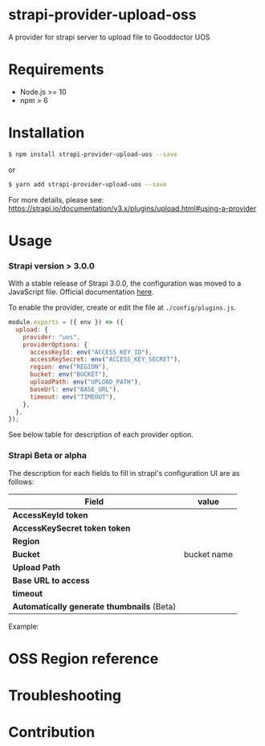 # strapi-provider-upload-oss

A provider for strapi server to upload file to Gooddoctor UOS

# Requirements

- Node.js >= 10
- npm > 6

# Installation

```bash
$ npm install strapi-provider-upload-uos --save
```

or

```bash
$ yarn add strapi-provider-upload-uos --save
```

For more details, please see: https://strapi.io/documentation/v3.x/plugins/upload.html#using-a-provider

# Usage

### Strapi version > 3.0.0

With a stable release of Strapi 3.0.0, the configuration was moved to a JavaScript file. Official documentation [here](https://strapi.io/documentation/v3.x/plugins/upload.html#using-a-provider).

To enable the provider, create or edit the file at `./config/plugins.js`.

```javascript
module.exports = ({ env }) => ({
  upload: {
    provider: "uos",
    providerOptions: {
      accessKeyId: env("ACCESS_KEY_ID"),
      accessKeySecret: env("ACCESS_KEY_SECRET"),
      region: env("REGION"),
      bucket: env("BUCKET"),
      uploadPath: env("UPLOAD_PATH"),
      baseUrl: env("BASE_URL"),
      timeout: env("TIMEOUT"),
    },
  },
});
```

See below table for description of each provider option.

### Strapi Beta or alpha

The description for each fields to fill in strapi's configuration UI are as follows:

| Field                                        | value       |
| -------------------------------------------- | ----------- |
| **AccessKeyId token**                        |             |
| **AccessKeySecret token token**              |             |
| **Region**                                   |             |
| **Bucket**                                   | bucket name |
| **Upload Path**                              |             |
| **Base URL to access**                       |             |
| **timeout**                                  |             |
| **Automatically generate thumbnails** (Beta) |             |

Example:

# OSS Region reference

# Troubleshooting

<!-- Q: getting "The bucket you are attempting to access must be addressed using the specified endpoint. Please send all future requests to this endpoint."

A: Check if the OSS region is correct for the bucket you're using -->

# Contribution

<!-- This repo is maintained periodically, any contribution is highly welcomed -->

